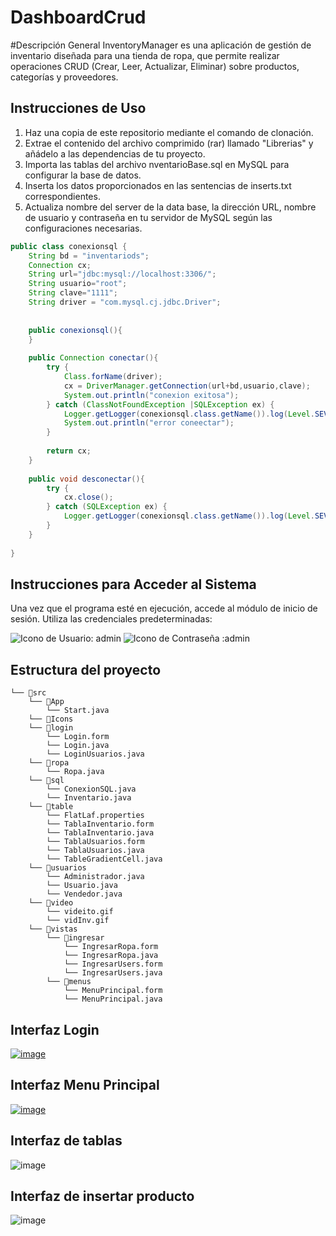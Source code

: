 # DashboardCrud
#Descripción General
InventoryManager es una aplicación de gestión de inventario diseñada para una tienda de ropa, que permite realizar operaciones CRUD (Crear, Leer, Actualizar, Eliminar) sobre productos, categorías y proveedores.

## Instrucciones de Uso
1. Haz una copia de este repositorio mediante el comando de clonación.
2. Extrae el contenido del archivo comprimido (rar) llamado "Librerias" y añádelo a las dependencias de tu proyecto.
3. Importa las tablas del archivo nventarioBase.sql en MySQL para configurar la base de datos.
4. Inserta los datos proporcionados en las sentencias de inserts.txt correspondientes.
5. Actualiza nombre del server de la data base, la dirección URL, nombre de usuario y contraseña en tu servidor de MySQL según las configuraciones necesarias.

```java
public class conexionsql {
    String bd = "inventariods";
    Connection cx;
    String url="jdbc:mysql://localhost:3306/";
    String usuario="root";
    String clave="1111";
    String driver = "com.mysql.cj.jdbc.Driver";
    
    
    public conexionsql(){
    }
    
    public Connection conectar(){
        try {
            Class.forName(driver);
            cx = DriverManager.getConnection(url+bd,usuario,clave);
            System.out.println("conexion exitosa");
        } catch (ClassNotFoundException |SQLException ex) {
            Logger.getLogger(conexionsql.class.getName()).log(Level.SEVERE, null, ex);
            System.out.println("error coneectar");
        }
        
        return cx;
    }
    
    public void desconectar(){
        try {
            cx.close();
        } catch (SQLException ex) {
            Logger.getLogger(conexionsql.class.getName()).log(Level.SEVERE, null, ex);
        }
    }
  
}
```
## Instrucciones para Acceder al Sistema
Una vez que el programa esté en ejecución, accede al módulo de inicio de sesión.
Utiliza las credenciales predeterminadas:

![Icono de Usuario](https://img.shields.io/badge/-Usuario-%2300f?style=flat-square&logo=user): admin
![Icono de Contraseña](https://img.shields.io/badge/-Contraseña-%2300f?style=flat-square&logo=lock) :admin
## Estructura del proyecto
```
└── 📁src
    └── 📁App
        └── Start.java
    └── 📁Icons
    └── 📁login
        └── Login.form
        └── Login.java
        └── LoginUsuarios.java
    └── 📁ropa
        └── Ropa.java
    └── 📁sql
        └── ConexionSQL.java
        └── Inventario.java
    └── 📁table
        └── FlatLaf.properties
        └── TablaInventario.form
        └── TablaInventario.java
        └── TablaUsuarios.form
        └── TablaUsuarios.java
        └── TableGradientCell.java
    └── 📁usuarios
        └── Administrador.java
        └── Usuario.java
        └── Vendedor.java
    └── 📁video
        └── videito.gif
        └── vidInv.gif
    └── 📁vistas
        └── 📁ingresar
            └── IngresarRopa.form
            └── IngresarRopa.java
            └── IngresarUsers.form
            └── IngresarUsers.java
        └── 📁menus
            └── MenuPrincipal.form
            └── MenuPrincipal.java
```
## Interfaz Login
[![image](https://github.com/jessvilla1975/DashboardCrud/assets/114515509/8b655848-8633-48dd-aa78-be113a7f43a2)](https://github.com/jessvilla1975/DashboardCrud/assets/114515509/35f85f1c-2763-4ffb-8e71-414c445d35af)


## Interfaz Menu Principal
[![image](https://github.com/jessvilla1975/DashboardCrud/assets/114515509/02c8920c-9e69-4149-bf02-dd7f894ca5b1)](https://github.com/jessvilla1975/DashboardCrud/assets/114515509/676450eb-6873-4b57-ab8d-5b389cb51978)


## Interfaz de tablas
![image](https://github.com/jessvilla1975/DashboardCrud/assets/114515509/76cd0049-00de-4411-9a95-f9774859cd10)

## Interfaz de insertar producto
![image](https://github.com/jessvilla1975/DashboardCrud/assets/114515509/ef9320fe-5386-44c0-8962-14b5457b6310)


